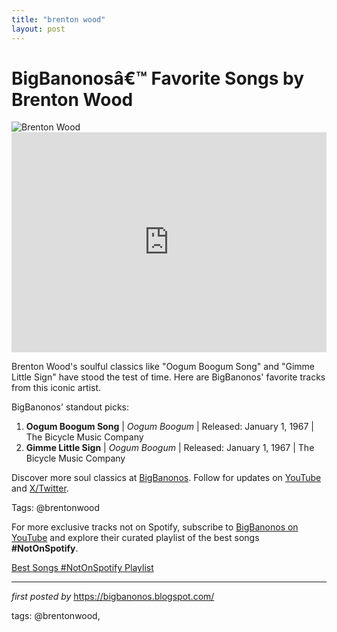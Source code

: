 ```yaml
---
title: "brenton wood"
layout: post
---
```

<!-- Title of the Post -->
<h1 >BigBanonosâ€™ Favorite Songs by Brenton Wood</h1> <!-- Featured Image -->
<div > <img src="https://i.scdn.co/image/ab67616d0000b273af82af61a16d677bf22f37a1" alt="Brenton Wood">
</div> <!-- Spotify Embed -->
<div > <iframe src="https://open.spotify.com/embed/playlist/21gQVLqka64kas1st6HoqH?utm_source=generator" width="100%" height="352" frameBorder="0" allowfullscreen="" allow="autoplay; clipboard-write; encrypted-media; fullscreen; picture-in-picture" loading="lazy"></iframe>
</div> <!-- Introductory Text -->
<p >Brenton Wood's soulful classics like "Oogum Boogum Song" and "Gimme Little Sign" have stood the test of time. Here are BigBanonos' favorite tracks from this iconic artist.</p> <!-- Song Highlights -->
<div > <p>BigBanonos' standout picks:</p> <ol> <li><strong>Oogum Boogum Song</strong> | <em>Oogum Boogum</em> | Released: January 1, 1967 | The Bicycle Music Company</li> <li><strong>Gimme Little Sign</strong> | <em>Oogum Boogum</em> | Released: January 1, 1967 | The Bicycle Music Company</li> </ol>
</div> <!-- Footer Links -->
<div > <p>Discover more soul classics at <a href="https://bigbanonos.blogspot.com/" target="_blank">BigBanonos</a>. Follow for updates on <a href="https://www.youtube.com/@BigBanonos" target="_blank">YouTube</a> and <a href="https://x.com/bigbanonos" target="_blank">X/Twitter</a>.</p>
</div> <!-- Tags -->
<p >Tags: @brentonwood</p>


<!--Subscribe and Playlist Links-->
<div>
    <p>For more exclusive tracks not on Spotify, subscribe to <a href="https://www.youtube.com/@BigBanonos" target="_blank">BigBanonos on YouTube</a> and explore their curated playlist of the best songs <strong>#NotOnSpotify</strong>.</p>
    <p><a href="https://www.youtube.com/playlist?list=PLtuNtuTatqI0kFahUCbtbfenC_ET5O_tr" target="_blank">Best Songs #NotOnSpotify Playlist<br /></a></p></div>

<hr />

<p><em>first posted by</em> <a href="https://bigbanonos.blogspot.com/" rel="noopener" target="_new">https://bigbanonos.blogspot.com/</a></p>

<p>tags: @brentonwood,</p>
